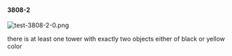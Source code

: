 #### 3808-2
![test-3808-2-0.png](https://github.com/lil-lab/nlvr/raw/master/nlvr/test/images/6/test-3808-2-0.png "test-3808-2-0.png")

there is at least one tower with exactly two objects either of black or yellow color